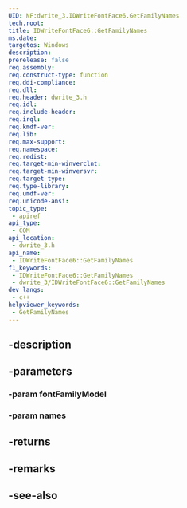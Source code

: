 ```yaml
---
UID: NF:dwrite_3.IDWriteFontFace6.GetFamilyNames
tech.root: 
title: IDWriteFontFace6::GetFamilyNames
ms.date: 
targetos: Windows
description: 
prerelease: false
req.assembly: 
req.construct-type: function
req.ddi-compliance: 
req.dll: 
req.header: dwrite_3.h
req.idl: 
req.include-header: 
req.irql: 
req.kmdf-ver: 
req.lib: 
req.max-support: 
req.namespace: 
req.redist: 
req.target-min-winverclnt: 
req.target-min-winversvr: 
req.target-type: 
req.type-library: 
req.umdf-ver: 
req.unicode-ansi: 
topic_type:
 - apiref
api_type:
 - COM
api_location:
 - dwrite_3.h
api_name:
 - IDWriteFontFace6::GetFamilyNames
f1_keywords:
 - IDWriteFontFace6::GetFamilyNames
 - dwrite_3/IDWriteFontFace6::GetFamilyNames
dev_langs:
 - c++
helpviewer_keywords:
 - GetFamilyNames
---
```


## -description

## -parameters

### -param fontFamilyModel

### -param names

## -returns

## -remarks

## -see-also

